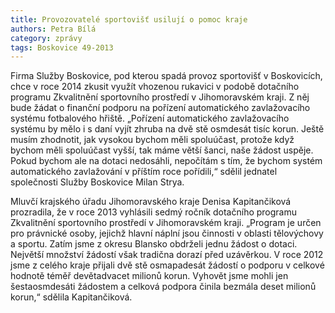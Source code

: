 ```yaml
---
title: Provozovatelé sportovišť usilují o pomoc kraje
authors: Petra Bílá
category: zprávy
tags: Boskovice 49-2013
---
```


Firma Služby Boskovice, pod kterou spadá provoz sportovišť v Boskovicích, chce v roce 2014 zkusit využít vhozenou rukavici v podobě dotačního programu Zkvalitnění sportovního prostředí v Jihomoravském kraji. Z něj bude žádat o finanční podporu na pořízení automatického zavlažovacího systému fotbalového hřiště. „Pořízení automatického zavlažovacího systému by mělo i s daní vyjít zhruba na dvě stě osmdesát tisíc korun. Ještě musím zhodnotit, jak vysokou bychom měli spoluúčast, protože když bychom měli spoluúčast vyšší, tak máme větší šanci, naše žádost uspěje. Pokud bychom ale na dotaci nedosáhli, nepočítám s tím, že bychom systém automatického zavlažování v příštím roce pořídili,“ sdělil jednatel společnosti Služby Boskovice Milan Strya.

Mluvčí krajského úřadu Jihomoravského kraje Denisa Kapitančiková prozradila, že v roce 2013 vyhlásili sedmý ročník dotačního programu Zkvalitnění sportovního prostředí v Jihomoravském kraji. „Program je určen pro právnické osoby, jejichž hlavní náplní jsou činnosti v oblasti tělovýchovy a sportu. Zatím jsme z okresu Blansko obdrželi jednu žádost o dotaci. Největší množství žádostí však tradična dorazí před uzávěrkou. V roce 2012 jsme z celého kraje přijali dvě stě osmapadesát žádostí o podporu v celkové hodnotě téměř devětadvacet milionů korun. Vyhovět jsme mohli jen šestaosmdesáti žádostem a celková podpora činila bezmála deset milionů korun,“ sdělila Kapitančiková.

